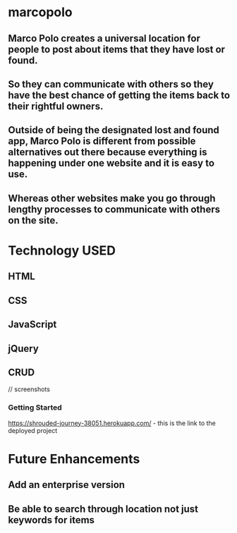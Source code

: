 # marcopolo


## Marco Polo creates a universal location for people to post about items that they have lost or found. 
## So they can communicate with others so they have the best chance of getting the items back to their rightful owners.
## Outside of being the designated lost and found app, Marco Polo is different from possible alternatives out there because everything is happening under one website and it is easy to use.
## Whereas other websites make you go through lengthy processes to communicate with others on the site.
# Technology USED
## HTML
## CSS
## JavaScript
## jQuery
## CRUD
// screenshots
### Getting Started
https://shrouded-journey-38051.herokuapp.com/ - this is the link to the deployed project
# Future Enhancements
## Add an enterprise version
## Be able to search through location not just keywords for items

